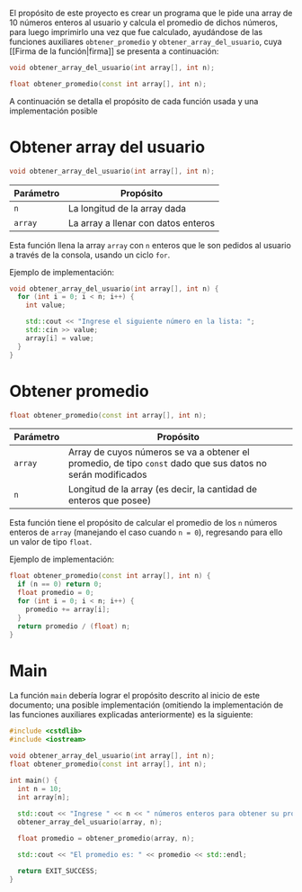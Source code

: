 El propósito de este proyecto es crear un programa que le pide una array de 10 números enteros al usuario y calcula el promedio de dichos números, para luego imprimirlo una vez que fue calculado, ayudándose de las funciones auxiliares `obtener_promedio` y `obtener_array_del_usuario`, cuya [[Firma de la función|firma]] se presenta a continuación:

```cpp
void obtener_array_del_usuario(int array[], int n);

float obtener_promedio(const int array[], int n);
```

A continuación se detalla el propósito de cada función usada y una implementación posible

# Obtener array del usuario

```cpp
void obtener_array_del_usuario(int array[], int n);
```

| Parámetro | Propósito |
| ---- | ---- |
| `n` | La longitud de la array dada |
| `array` | La array a llenar con datos enteros |

Esta función llena la array `array` con `n` enteros que le son pedidos al usuario a través de la consola, usando un ciclo `for`.

Ejemplo de implementación:
```cpp
void obtener_array_del_usuario(int array[], int n) {
  for (int i = 0; i < n; i++) {
    int value;

    std::cout << "Ingrese el siguiente número en la lista: ";
    std::cin >> value;
    array[i] = value;
  }
}
```

# Obtener promedio

```cpp
float obtener_promedio(const int array[], int n);
```

| Parámetro | Propósito |
| ---- | ---- |
| `array` | Array de cuyos números se va a obtener el promedio, de tipo `const` dado que sus datos no serán modificados |
| `n` | Longitud de la array (es decir, la cantidad de enteros que posee) |

Esta función tiene el propósito de calcular el promedio de los `n` números enteros de `array` (manejando el caso cuando `n = 0`), regresando para ello un valor de tipo `float`.

Ejemplo de implementación:
```cpp
float obtener_promedio(const int array[], int n) {
  if (n == 0) return 0;
  float promedio = 0;
  for (int i = 0; i < n; i++) {
    promedio += array[i];
  }
  return promedio / (float) n;
}
```

# Main

La función `main` debería lograr el propósito descrito al inicio de este documento; una posible implementación (omitiendo la implementación de las funciones auxiliares explicadas anteriormente) es la siguiente:

```cpp
#include <cstdlib>
#include <iostream>

void obtener_array_del_usuario(int array[], int n);
float obtener_promedio(const int array[], int n);

int main() {
  int n = 10;
  int array[n];
  
  std::cout << "Ingrese " << n << " números enteros para obtener su promedio" << std::endl;
  obtener_array_del_usuario(array, n);

  float promedio = obtener_promedio(array, n);

  std::cout << "El promedio es: " << promedio << std::endl;

  return EXIT_SUCCESS;
}
```
